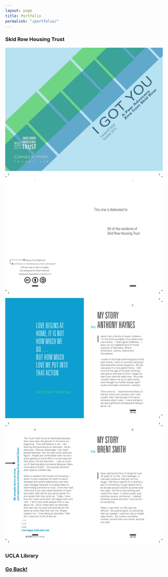 ```yaml
---
layout: page
title: Portfolio
permalink: "/portfolio/"
---
```


### Skid Row Housing Trust

<div>

  <img src="img/srht-cover.jpg" />
  <img src="img/srht-titlepage.jpg" />
  <img src="img/srht-pg1.jpg" />
  <img src="img/srht-pg5.jpg" />

</div>

### UCLA Library



### <a class="page-link" href="/">Go Back!</a>
